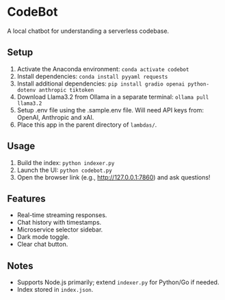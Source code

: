# CodeBot

A local chatbot for understanding a serverless codebase.

## Setup
1. Activate the Anaconda environment: `conda activate codebot`
2. Install dependencies: `conda install pyyaml requests`
3. Install additional dependencies: `pip install gradio openai python-dotenv anthropic tiktoken`
4. Download Llama3.2 from Ollama in a separate terminal: `ollama pull llama3.2`
5. Setup .env file using the .sample.env file. Will need API keys from: OpenAI, Anthropic and xAI.
5. Place this app in the parent directory of `lambdas/`.

## Usage
1. Build the index: `python indexer.py`
2. Launch the UI: `python codebot.py`
3. Open the browser link (e.g., http://127.0.0.1:7860) and ask questions!

## Features
- Real-time streaming responses.
- Chat history with timestamps.
- Microservice selector sidebar.
- Dark mode toggle.
- Clear chat button.

## Notes
- Supports Node.js primarily; extend `indexer.py` for Python/Go if needed.
- Index stored in `index.json`.

